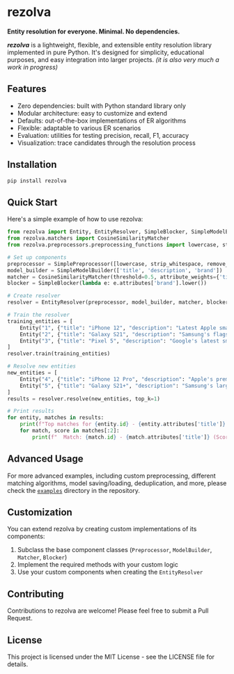 # rezolva

**Entity resolution for everyone. Minimal. No dependencies.**

_**rezolva**_ is a lightweight, flexible, and extensible entity resolution library implemented in pure Python. It's designed for simplicity, educational purposes, and easy integration into larger projects. _(it is also very much a work in progress)_

## Features

- Zero dependencies: built with Python standard library only
- Modular architecture: easy to customize and extend
- Defaults: out-of-the-box implementations of ER algorithms
- Flexible: adaptable to various ER scenarios
- Evaluation: utilities for testing precision, recall, F1, accuracy
- Visualization: trace candidates through the resolution process

## Installation

```bash
pip install rezolva
```

## Quick Start

Here's a simple example of how to use rezolva:

```python
from rezolva import Entity, EntityResolver, SimpleBlocker, SimpleModelBuilder, SimplePreprocessor
from rezolva.matchers import CosineSimilarityMatcher
from rezolva.preprocessors.preprocessing_functions import lowercase, strip_whitespace, remove_punctuation

# Set up components
preprocessor = SimplePreprocessor([lowercase, strip_whitespace, remove_punctuation])
model_builder = SimpleModelBuilder(['title', 'description', 'brand'])
matcher = CosineSimilarityMatcher(threshold=0.5, attribute_weights={'title': 2.0, 'description': 1.5, 'brand': 1.0})
blocker = SimpleBlocker(lambda e: e.attributes['brand'].lower())

# Create resolver
resolver = EntityResolver(preprocessor, model_builder, matcher, blocker)

# Train the resolver
training_entities = [
    Entity("1", {"title": "iPhone 12", "description": "Latest Apple smartphone", "brand": "Apple"}),
    Entity("2", {"title": "Galaxy S21", "description": "Samsung's flagship phone", "brand": "Samsung"}),
    Entity("3", {"title": "Pixel 5", "description": "Google's latest smartphone", "brand": "Google"}),
]
resolver.train(training_entities)

# Resolve new entities
new_entities = [
    Entity("4", {"title": "iPhone 12 Pro", "description": "Apple's premium smartphone", "brand": "Apple"}),
    Entity("5", {"title": "Galaxy S21+", "description": "Samsung's large screen flagship", "brand": "Samsung"}),
]
results = resolver.resolve(new_entities, top_k=1)

# Print results
for entity, matches in results:
    print(f"Top matches for {entity.id} - {entity.attributes['title']}:")
    for match, score in matches[:2]:
        print(f"  Match: {match.id} - {match.attributes['title']} (Score: {score:.2f})")
```

## Advanced Usage

For more advanced examples, including custom preprocessing, different matching algorithms, model saving/loading, deduplication, and more, please check the [`examples`](https://github.com/joshmeek/rezolva/tree/main/examples) directory in the repository.

## Customization

You can extend rezolva by creating custom implementations of its components:

1. Subclass the base component classes (`Preprocessor`, `ModelBuilder`, `Matcher`, `Blocker`)
2. Implement the required methods with your custom logic
3. Use your custom components when creating the `EntityResolver`

## Contributing

Contributions to rezolva are welcome! Please feel free to submit a Pull Request.

## License

This project is licensed under the MIT License - see the LICENSE file for details.
